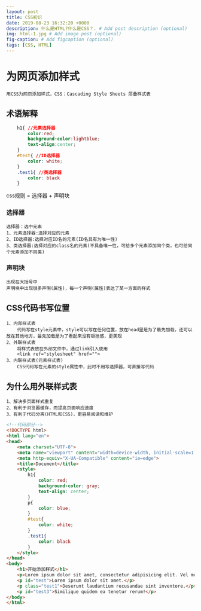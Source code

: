 ```yaml
---
layout: post
title: CSS初识
date: 2019-08-23 16:32:20 +0000
description: 什么是HTML?什么是CSS？. # Add post description (optional)
img: html-1.jpg # Add image post (optional)
fig-caption: # Add figcaption (optional)
tags: [CSS, HTML]
---
```


# 为网页添加样式
    用CSS为网页添加样式，CSS：Cascading Style Sheets 层叠样式表
## 术语解释

```css
    h1{ //元素选择器
        color:red;
        background-color:lightblue;
        text-align:center;
    }
    #test{ //ID选择器
        color: white;
    }
    .test1{ //类选择器
        color: black
    }
```

css规则 = 选择器 + 声明块

### 选择器
    选择器：选中元素
    1、元素选择器:选择对应的元素
    2、ID选择器:选择对应ID名的元素(ID名具有为唯一性)
    3、类选择器:选择对应的class名的元素(不具备唯一性，可给多个元素添加同个类，也可给同个元素添加不同类)

### 声明块
    出现在大括号中
    声明块中出现很多声明(属性)，每一个声明(属性)表达了某一方面的样式

## CSS代码书写位置
    1、内部样式表
        代码写在style元素中，style可以写在任何位置，放在head里是为了最先加载，还可以放在其他地方，最先加载是为了看起来没有顿挫感，更美观
    2、外联样式表
        将样式表放在外部文件中，通过link引入使用
        <link ref="stylesheet" href="">
    3、内联样式表(元素样式表)
        CSS代码写在元素的style属性中，此时不用写选择器，可直接写代码


## 为什么用外联样式表
    1、解决多页面样式重复
    2、有利于浏览器缓存，而提高页面响应速度
    3、有利于代码分离(HTML和CSS)，更容易阅读和维护

```html
<!--代码部分-->
<!DOCTYPE html>
<html lang="en">
<head>
    <meta charset="UTF-8">
    <meta name="viewport" content="width=device-width, initial-scale=1.0">
    <meta http-equiv="X-UA-Compatible" content="ie=edge">
    <title>Document</title>
    <style>
        h1{
            color: red;
            background-color: gray;
            text-align: center;
        }    
        p{
            color: blue;
        }
        #test{
            color: white;
        }
        .test1{
            color: black
        }
    </style>
</head>
<body>
    <h1>开始添加样式</h1>
    <p>Lorem ipsum dolor sit amet, consectetur adipisicing elit. Vel mollitia soluta rerum deleniti dicta officiis ea sapiente fuga quasi repudiandae quaerat voluptate, necessitatibus quod consectetur sequi optio delectus similique molestias?</p>
    <p id="test">Lorem ipsum dolor sit amet.</p>
    <p class="test1">Deserunt laudantium recusandae sint inventore.</p>
    <p id="test3">Similique quidem ea tenetur rerum!</p>
</body>
</html>
```
